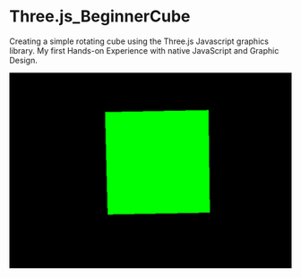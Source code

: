 # Three.js_BeginnerCube
Creating a simple rotating cube using the Three.js Javascript graphics library. My first Hands-on Experience with native JavaScript and Graphic Design.

![alt text](https://github.com/arneja-arnav/Three.js_BeginnerCube/blob/master/cube.png?raw=true)
